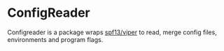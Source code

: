 # ConfigReader

Configreader is a package wraps [spf13/viper](https://github.com/spf13/viper)
to read, merge config files, environments and program flags.
